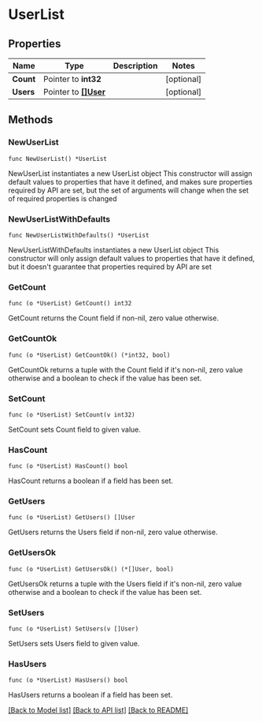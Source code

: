 # UserList

## Properties

Name | Type | Description | Notes
------------ | ------------- | ------------- | -------------
**Count** | Pointer to **int32** |  | [optional] 
**Users** | Pointer to [**[]User**](User.md) |  | [optional] 

## Methods

### NewUserList

`func NewUserList() *UserList`

NewUserList instantiates a new UserList object
This constructor will assign default values to properties that have it defined,
and makes sure properties required by API are set, but the set of arguments
will change when the set of required properties is changed

### NewUserListWithDefaults

`func NewUserListWithDefaults() *UserList`

NewUserListWithDefaults instantiates a new UserList object
This constructor will only assign default values to properties that have it defined,
but it doesn't guarantee that properties required by API are set

### GetCount

`func (o *UserList) GetCount() int32`

GetCount returns the Count field if non-nil, zero value otherwise.

### GetCountOk

`func (o *UserList) GetCountOk() (*int32, bool)`

GetCountOk returns a tuple with the Count field if it's non-nil, zero value otherwise
and a boolean to check if the value has been set.

### SetCount

`func (o *UserList) SetCount(v int32)`

SetCount sets Count field to given value.

### HasCount

`func (o *UserList) HasCount() bool`

HasCount returns a boolean if a field has been set.

### GetUsers

`func (o *UserList) GetUsers() []User`

GetUsers returns the Users field if non-nil, zero value otherwise.

### GetUsersOk

`func (o *UserList) GetUsersOk() (*[]User, bool)`

GetUsersOk returns a tuple with the Users field if it's non-nil, zero value otherwise
and a boolean to check if the value has been set.

### SetUsers

`func (o *UserList) SetUsers(v []User)`

SetUsers sets Users field to given value.

### HasUsers

`func (o *UserList) HasUsers() bool`

HasUsers returns a boolean if a field has been set.


[[Back to Model list]](../README.md#documentation-for-models) [[Back to API list]](../README.md#documentation-for-api-endpoints) [[Back to README]](../README.md)


